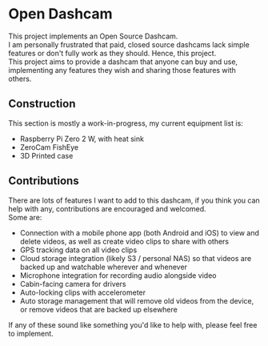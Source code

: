 # Open Dashcam  
This project implements an Open Source Dashcam.  
I am personally frustrated that paid, closed source dashcams lack simple features or don't fully work as they should. Hence, this project.  
This project aims to provide a dashcam that anyone can buy and use, implementing any features they wish and sharing those features with others.  
  
## Construction  
This section is mostly a work-in-progress, my current equipment list is:  
- Raspberry Pi Zero 2 W, with heat sink  
- ZeroCam FishEye  
- 3D Printed case  

## Contributions  
There are lots of features I want to add to this dashcam, if you think you can help with any, contributions are encouraged and welcomed.  
Some are:  
- Connection with a mobile phone app (both Android and iOS) to view and delete videos, as well as create video clips to share with others  
- GPS tracking data on all video clips  
- Cloud storage integration (likely S3 / personal NAS) so that videos are backed up and watchable wherever and whenever  
- Microphone integration for recording audio alongside video  
- Cabin-facing camera for drivers  
- Auto-locking clips with accelerometer  
- Auto storage management that will remove old videos from the device, or remove videos that are backed up elsewhere  
  
If any of these sound like something you'd like to help with, please feel free to implement.  